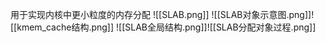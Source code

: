 用于实现内核中更小粒度的内存分配
![[SLAB.png]]
![[SLAB对象示意图.png]]![[kmem_cache结构.png]]
![[SLAB全局结构.png]]![[SLAB分配对象过程.png]]

